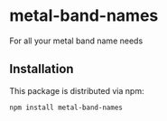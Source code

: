 # metal-band-names

For all your metal band name needs

## Installation

This package is distributed via npm:

```
npm install metal-band-names
```
